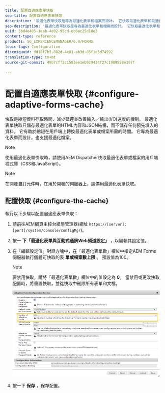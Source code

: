 ```yaml
---
title: 配置自適應表單快取
seo-title: 配置自適應表單快取
description: '最適化表單快取是專為最適化表單和檔案而設計。 它快取最適化表單和最適化檔案，以縮短在用戶端上轉換最適化表單或檔案所需的時間。 '
seo-description: '最適化表單快取是專為最適化表單和檔案而設計。 它快取最適化表單和最適化檔案，以縮短在用戶端上轉換最適化表單或檔案所需的時間。 '
uuid: 3bd4e405-1eab-4e02-95cd-eb6ac25d18e3
content-type: reference
products: SG_EXPERIENCEMANAGER/6.4/FORMS
topic-tags: Configuration
discoiquuid: dd18f7b5-882d-4e81-ab3d-85f1e5d74992
translation-type: tm+mt
source-git-commit: 49b7cff2c1583ee1eb929434f27c1989558e197f

---
```



# 配置自適應表單快取 {#configure-adaptive-forms-cache}

快取是縮短資料存取時間、減少延遲並改善輸入／輸出(I/O)速度的機制。 最適化表單快取只儲存最適化表單的HTML內容和JSON結構，而不儲存任何預先填入的資料。 它有助於縮短在用戶端上轉換最適化表單或檔案所需的時間。 它專為最適化表單而設計，也支援最適化檔案。

>[!NOTE]
>
>使用最適化表單快取時，請使用AEM Dispatcher快取最適化表單或檔案的用戶端程式庫（CSS和JavaScript）。

>[!NOTE]
>
>在開發自訂元件時，在用於開發的伺服器上，請停用最適化表單快取。

## 配置快取 {#configure-the-cache}

執行以下步驟以配置自適應表單快取：

1. 請前往AEM網頁主控台組態管理器(網址 `https://[server]:[port]/system/console/configMgr`)。
1. 按一 **下「最適化表單與互動式通訊Web頻道設定」** ，以編輯其設定值。
1. 在「編輯設定值」對話方塊中，在「最適化表單數」欄位中指定AEM Forms伺服器執行個體可快取的表 **單或檔案數上限** 。 預設值為100。

   >[!NOTE]
   >
   >要禁用快取，請將「最適化表單數」欄位中的值設定為 **0**。 當禁用或更改快取配置時，將重置快取，並從快取中刪除所有表單和文檔。

   ![最適化表單HTML快取的設定對話方塊](assets/cache-configuration-edit.png)

1. 按一下 **保存** ，保存配置。

